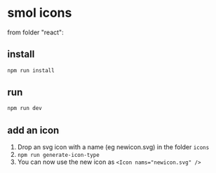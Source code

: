 # smol icons

from folder "react":

## install
```bash
npm run install
```

## run
```bash
npm run dev
```

## add an icon

1. Drop an svg icon with a name (eg newicon.svg) in the folder `icons` 
2. `npm run generate-icon-type`
3. You can now use the new icon as `<Icon nams="newicon.svg" />`
